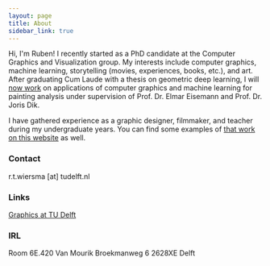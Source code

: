 ```yaml
---
layout: page
title: About
sidebar_link: true
---
```


Hi, I'm Ruben! I recently started as a PhD candidate at the Computer Graphics and Visualization group. My interests include computer graphics, machine learning, storytelling (movies, experiences, books, etc.), and art. After graduating Cum Laude with a thesis on geometric deep learning, I will [now work](/publications) on applications of computer graphics and machine learning for painting analysis under supervision of Prof. Dr. Elmar Eisemann and Prof. Dr. Joris Dik.

I have gathered experience as a graphic designer, filmmaker, and teacher during my undergraduate years. You can find some examples of [that work on this website](/category/creative-portfolio.html) as well.

### Contact
r.t.wiersma [at] tudelft.nl

### Links
[Graphics at TU Delft](http://graphics.tudelft.nl/ruben-wiersma/)

### IRL
Room 6E.420
Van Mourik Broekmanweg 6
2628XE Delft
